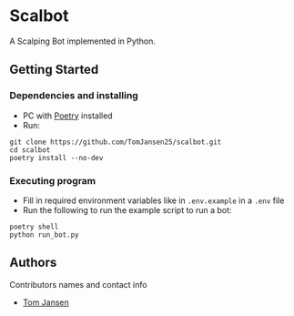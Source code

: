 # Scalbot
A Scalping Bot implemented in Python.

## Getting Started

### Dependencies and installing

* PC with [Poetry](https://python-poetry.org/) installed
* Run:
```shell
git clone https://github.com/TomJansen25/scalbot.git
cd scalbot
poetry install --no-dev
```

### Executing program

* Fill in required environment variables like in `.env.example` in a `.env` file
* Run the following to run the example script to run a bot:
```shell
poetry shell
python run_bot.py
```

## Authors

Contributors names and contact info

- [Tom Jansen](https://github.com/TomJansen25)

